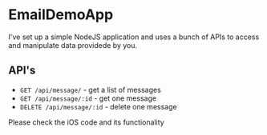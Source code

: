 # EmailDemoApp
I've set up a simple NodeJS application and uses a bunch of APIs to access and manipulate data providede by you.

## API's
- `GET /api/message/` - get a list of messages
- `GET /api/message/:id` - get one message
- `DELETE /api/message/:id` - delete one message

Please check the iOS code and its functionality
